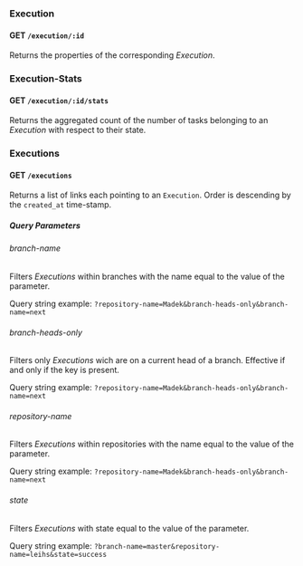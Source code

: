 
### Execution

#### GET `/execution/:id`

Returns the properties of the corresponding _Execution_.

### Execution-Stats

#### GET `/execution/:id/stats`

Returns the aggregated count of the number of tasks belonging to an _Execution_
with respect to their state. 


### Executions 

#### GET `/executions` 

Returns a list of links each pointing to an `Execution`. Order is
descending by the `created_at` time-stamp.

##### Query Parameters 

###### branch-name

Filters _Executions_ within branches with the name equal to the value of
the parameter.

Query string example: `?repository-name=Madek&branch-heads-only&branch-name=next` 

###### branch-heads-only

Filters only _Executions_ wich are on a current head of a branch.
Effective if and only if the key is present. 

Query string example: `?repository-name=Madek&branch-heads-only&branch-name=next` 

###### repository-name

Filters _Executions_ within repositories with the name equal to the value
of the parameter.

Query string example: `?repository-name=Madek&branch-heads-only&branch-name=next` 

###### state 

Filters _Executions_ with state equal to the value of the parameter.

Query string example: `?branch-name=master&repository-name=leihs&state=success`



